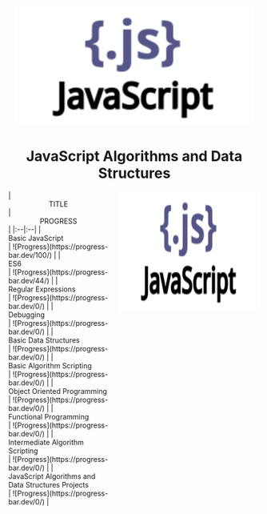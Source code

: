 <div id="header" align="center">
    <img src="../resources/javascript.svg" width="480" height="240"/>
    <h1 align="center">JavaScript Algorithms and Data Structures</h1>
</div>

<div style="display: flex;">
  <div style="margin-right: 20px;">
	| <div align="center">TITLE</div> |<div align="center">PROGRESS</div>  | 
	|:--|:--|
	|<div align="left">Basic JavaScript</div>| ![Progress](https://progress-bar.dev/100/) |
	|<div align="left">ES6</div>| ![Progress](https://progress-bar.dev/44/) |
	|<div align="left">Regular Expressions</div>| ![Progress](https://progress-bar.dev/0/) |
	|<div align="left">Debugging</div>| ![Progress](https://progress-bar.dev/0/) |
	|<div align="left">Basic Data Structures</div>| ![Progress](https://progress-bar.dev/0/) |
	|<div align="left">Basic Algorithm Scripting</div>| ![Progress](https://progress-bar.dev/0/) |
	|<div align="left">Object Oriented Programming</div>| ![Progress](https://progress-bar.dev/0/) |
	|<div align="left">Functional Programming</div>| ![Progress](https://progress-bar.dev/0/) |
	|<div align="left">Intermediate Algorithm Scripting</div>| ![Progress](https://progress-bar.dev/0/) |
	|<div align="left">JavaScript Algorithms and Data Structures Projects</div>| ![Progress](https://progress-bar.dev/0/) |
  </div>
  <div>
    <img src="../resources/javascript.svg" width="480" height="240"/>
  </div>
</div>
